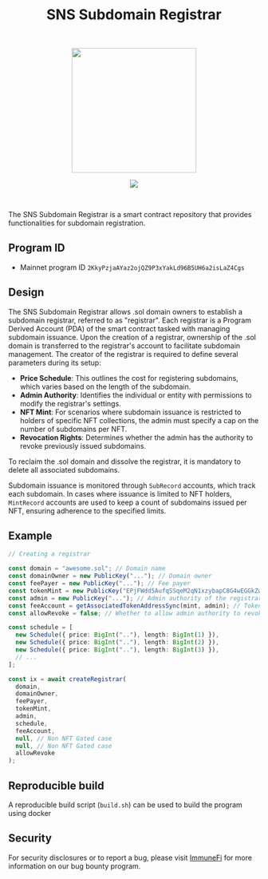 <h1 align="center">SNS Subdomain Registrar</h1>
<br />
<p align="center">
<img width="250" src="https://bafybeigmoph2jbhw4hjbqqgfj453tenw25g5je6ps35tftfe4tyil2k2re.ipfs.dweb.link/"/>
</p>
<p align="center">
<a href="https://twitter.com/bonfida">
<img src="https://img.shields.io/twitter/url?label=Bonfida&style=social&url=https%3A%2F%2Ftwitter.com%2Fbonfida">
</a>
</p>
<br />

The SNS Subdomain Registrar is a smart contract repository that provides functionalities for subdomain registration.

## Program ID

- Mainnet program ID `2KkyPzjaAYaz2ojQZ9P3xYakLd96B5UH6a2isLaZ4Cgs`

## Design

The SNS Subdomain Registrar allows .sol domain owners to establish a subdomain registrar, referred to as "registrar". Each registrar is a Program Derived Account (PDA) of the smart contract tasked with managing subdomain issuance. Upon the creation of a registrar, ownership of the .sol domain is transferred to the registrar's account to facilitate subdomain management. The creator of the registrar is required to define several parameters during its setup:

- **Price Schedule**: This outlines the cost for registering subdomains, which varies based on the length of the subdomain.
- **Admin Authority**: Identifies the individual or entity with permissions to modify the registrar's settings.
- **NFT Mint**: For scenarios where subdomain issuance is restricted to holders of specific NFT collections, the admin must specify a cap on the number of subdomains per NFT.
- **Revocation Rights**: Determines whether the admin has the authority to revoke previously issued subdomains.

To reclaim the .sol domain and dissolve the registrar, it is mandatory to delete all associated subdomains.

Subdomain issuance is monitored through `SubRecord` accounts, which track each subdomain. In cases where issuance is limited to NFT holders, `MintRecord` accounts are used to keep a count of subdomains issued per NFT, ensuring adherence to the specified limits.

## Example

```ts
// Creating a registrar

const domain = "awesome.sol"; // Domain name
const domainOwner = new PublicKey("..."); // Domain owner
const feePayer = new PublicKey("..."); // Fee payer
const tokenMint = new PublicKey("EPjFWdd5AufqSSqeM2qN1xzybapC8G4wEGGkZwyTDt1v"); // Token mint used for payments e.g USDC
const admin = new PublicKey("..."); // Admin authority of the registrar
const feeAccount = getAssociatedTokenAddressSync(mint, admin); // Token account used to receive funds
const allowRevoke = false; // Whether to allow admin authority to revoke subdomains

const schedule = [
  new Schedule({ price: BigInt(".."), length: BigInt(1) }),
  new Schedule({ price: BigInt(".."), length: BigInt(2) }),
  new Schedule({ price: BigInt(".."), length: BigInt(3) }),
  // ...
];

const ix = await createRegistrar(
  domain,
  domainOwner,
  feePayer,
  tokenMint,
  admin,
  schedule,
  feeAccount,
  null, // Non NFT Gated case
  null, // Non NFT Gated case
  allowRevoke
);
```

## Reproducible build

A reproducible build script (`build.sh`) can be used to build the program using docker

## Security

For security disclosures or to report a bug, please visit [ImmuneFi](https://immunefi.com/bounty/bonfida/) for more information on our bug bounty program.

